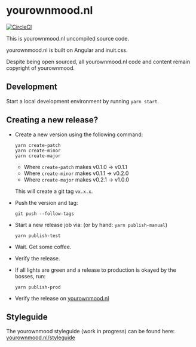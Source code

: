 # yourownmood.nl
[![CircleCI](https://circleci.com/gh/yourownmood/yourownmood.nl/tree/master.svg?style=shield)](https://circleci.com/gh/yourownmood/yourownmood.nl/tree/master)

This is yourownmood.nl uncompiled source code.

yourownmood.nl is built on Angular and inuit.css.

Despite being open sourced, all yourownmood.nl code and content remain copyright of yourownmood.

## Development

Start a local development environment by running `yarn start`.

## Creating a new release?

* Create a new version using the following command:
  ```
  yarn create-patch
  yarn create-minor
  yarn create-major
  ```
  * Where `create-patch` makes v0.1.0 → v0.1.1
  * Where `create-minor` makes v0.1.1 → v0.2.0
  * Where `create-major` makes v0.2.1 → v1.0.0

  This will create a git tag `vx.x.x`.

* Push the version and tag:

  ```
  git push --follow-tags
  ```

* Start a new release job via: (or by hand: `yarn publish-manual`)

  ```
  yarn publish-test
  ```

* Wait. Get some coffee.
* Verify the release.
* If all lights are green and a release to production is okayed by the bosses, run:

  ```
  yarn publish-prod
  ```
* Verify the release on [yourownmood.nl](https://yourownmood.nl)

## Styleguide

The yourownmood styleguide (work in progress) can be found here: [yourownmood.nl/styleguide](https://yourownmood.nl/styleguide)
